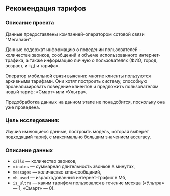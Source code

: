 ## Рекомендация тарифов


### Описание проекта

Данные предоставлены компанией-оператором сотовой связи "Мегалайн".

Данные содержат информацию о поведении пользователей - количестве звонков, сообщений и объеме использованного интернет-трафика, а также информацию личную о пользователях (ФИО, город, возраст, и тд) и тарифах.

Оператор мобильной связи выяснил: многие клиенты пользуются архивными тарифами. Они хотят построить систему, способную проанализировать поведение клиентов и предложить пользователям новый тариф: «Смарт» или «Ультра».

Предобработка данных на данном этапе не понадобится, поскольку она уже проведена.

    
### Цель исследования:
    
Изучив имеющиеся данные, построить модель, которая выберет подходящий тариф, с максимально большим значением accuracy. 

### Описание данных
    
* `сalls` — количество звонков,
* `minutes` — суммарная длительность звонков в минутах,
* `messages` — количество sms-сообщений,
* `mb_used` — израсходованный интернет-трафик в Мб,
* `is_ultra` — каким тарифом пользовался в течение месяца («Ультра» — 1, «Смарт» — 0).


